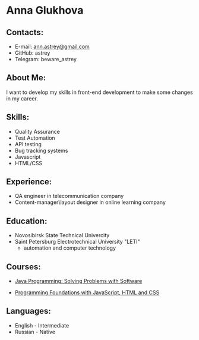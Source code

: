 # Anna Glukhova
## Contacts:
* E-mail: ann.astrey@gmail.com
* GitHub: astrey
* Telegram: beware_astrey

## About Me:
I want to develop my skills in front-end development to make some changes in my career.

## Skills:
* Quality Assurance
* Test Automation
* API testing
* Bug tracking systems
* Javascript
* HTML/CSS

## Experience:
* QA engineer in telecommunication company
* Content-manager\layout designer in online learning company

## Education:
* Novosibirsk State Technical Univercity
* Saint Petersburg Electrotechnical University "LETI"
    * automation and computer technology

## Courses:
* [Java Programming: Solving Problems with Software](https://coursera.org/share/cac4959e55e945afe4a8e9010d07c069)

* [Programming Foundations with JavaScript, HTML and CSS](https://coursera.org/share/b65ce8d8c4da69536deb5d5ae125f824)

## Languages:
* English - Intermediate
* Russian - Native
